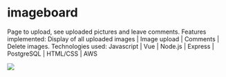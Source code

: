 # imageboard
Page to upload, see uploaded pictures and leave comments. Features implemented: Display of all uploaded images | Image upload | Comments | Delete images.  Technologies used: Javascript | Vue | Node.js | Express | PostgreSQL | HTML/CSS | AWS













![](https://github.com/Sola26/imageboard/blob/master/2019-01-11_15-35-16%20(1).gif)
